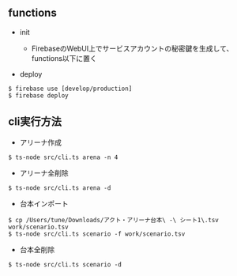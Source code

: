 ## functions
* init
    * FirebaseのWebUI上でサービスアカウントの秘密鍵を生成して、functions以下に置く

* deploy

```
$ firebase use [develop/production]
$ firebase deploy
```

## cli実行方法

* アリーナ作成

```
$ ts-node src/cli.ts arena -n 4
```

* アリーナ全削除

```
$ ts-node src/cli.ts arena -d
```

* 台本インポート

```
$ cp /Users/tune/Downloads/アクト・アリーナ台本\ -\ シート1\.tsv  work/scenario.tsv
$ ts-node src/cli.ts scenario -f work/scenario.tsv
```

* 台本全削除

```
$ ts-node src/cli.ts scenario -d
```
